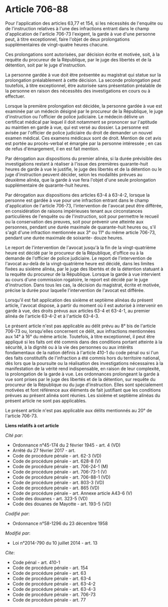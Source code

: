# Article 706-88

Pour l'application des articles 63,77 et 154, si les nécessités de l'enquête ou de l'instruction relatives à l'une des
infractions entrant dans le champ d'application de l'article 706-73 l'exigent, la garde à vue d'une personne peut, à titre
exceptionnel, faire l'objet de deux prolongations supplémentaires de vingt-quatre heures chacune. 

Ces prolongations sont autorisées, par décision écrite et motivée, soit, à la requête du procureur de la République, par le
juge des libertés et de la détention, soit par le juge d'instruction. 

La personne gardée à vue doit être présentée au magistrat qui statue sur la prolongation préalablement à cette décision. La
seconde prolongation peut toutefois, à titre exceptionnel, être autorisée sans présentation préalable de la personne en
raison des nécessités des investigations en cours ou à effectuer. 

Lorsque la première prolongation est décidée, la personne gardée à vue est examinée par un médecin désigné par le procureur
de la République, le juge d'instruction ou l'officier de police judiciaire. Le médecin délivre un certificat médical par
lequel il doit notamment se prononcer sur l'aptitude au maintien en garde à vue, qui est versé au dossier. La personne est
avisée par l'officier de police judiciaire du droit de demander un nouvel examen médical. Ces examens médicaux sont de droit.
Mention de cet avis est portée au procès-verbal et émargée par la personne intéressée ; en cas de refus d'émargement, il en
est fait mention. 

Par dérogation aux dispositions du premier alinéa, si la durée prévisible des investigations restant à réaliser à l'issue des
premières quarante-huit heures de garde à vue le justifie, le juge des libertés et de la détention ou le juge d'instruction
peuvent décider, selon les modalités prévues au deuxième alinéa, que la garde à vue fera l'objet d'une seule prolongation
supplémentaire de quarante-huit heures. 

Par dérogation aux dispositions des articles 63-4 à 63-4-2, lorsque la personne est gardée à vue pour une infraction entrant
dans le champ d'application de l'article 706-73, l'intervention de l'avocat peut être différée, en considération de raisons
impérieuses tenant aux circonstances particulières de l'enquête ou de l'instruction, soit pour permettre le recueil ou la
conservation des preuves, soit pour prévenir une atteinte aux personnes, pendant une durée maximale de quarante-huit heures
ou, s'il s'agit d'une infraction mentionnée aux 3° ou 11° du même article 706-73, pendant une durée maximale de soixante-
douze heures. 

Le report de l'intervention de l'avocat jusqu'à la fin de la vingt-quatrième heure est décidé par le procureur de la
République, d'office ou à la demande de l'officier de police judiciaire. Le report de l'intervention de l'avocat au-delà de
la vingt-quatrième heure est décidé, dans les limites fixées au sixième alinéa, par le juge des libertés et de la détention
statuant à la requête du procureur de la République. Lorsque la garde à vue intervient au cours d'une commission rogatoire,
le report est décidé par le juge d'instruction. Dans tous les cas, la décision du magistrat, écrite et motivée, précise la
durée pour laquelle l'intervention de l'avocat est différée. 

Lorsqu'il est fait application des sixième et septième alinéas du présent article, l'avocat dispose, à partir du moment où il
est autorisé à intervenir en garde à vue, des droits prévus aux articles 63-4 et 63-4-1, au premier alinéa de l'article
63-4-2 et à l'article 63-4-3. 

Le présent article n'est pas applicable au délit prévu au 8° bis de l'article 706-73 ou, lorsqu'elles concernent ce délit,
aux infractions mentionnées aux 14° à 16° du même article. Toutefois, à titre exceptionnel, il peut être appliqué si les
faits ont été commis dans des conditions portant atteinte à la sécurité, à la dignité ou à la vie des personnes ou aux
intérêts fondamentaux de la nation définis à l'article 410-1 du code pénal ou si l'un des faits constitutifs de l'infraction
a été commis hors du territoire national, dès lors que la poursuite ou la réalisation des investigations nécessaires à la
manifestation de la vérité rend indispensable, en raison de leur complexité, la prolongation de la garde à vue. Les
ordonnances prolongeant la garde à vue sont prises par le juge des libertés et de la détention, sur requête du procureur de
la République ou du juge d'instruction. Elles sont spécialement motivées et font référence aux éléments de fait justifiant
que les conditions prévues au présent alinéa sont réunies. Les sixième et septième alinéas du présent article ne sont pas
applicables. 

Le présent article n'est pas applicable aux délits mentionnés au 20° de l'article 706-73.

**Liens relatifs à cet article**

_Cité par_:

  - Ordonnance n°45-174 du 2 février 1945 - art. 4 (VD)
  - Arrêté du 27 février 2017 - art.
  - Code de procédure pénale - art. 62-3 (VD)
  - Code de procédure pénale - art. 628-8 (V)
  - Code de procédure pénale - art. 706-24-1 (M)
  - Code de procédure pénale - art. 706-73-1 (V)
  - Code de procédure pénale - art. 706-88-1 (VD)
  - Code de procédure pénale - art. 803-3 (VD)
  - Code de procédure pénale - art. 865 (VD)
  - Code de procédure pénale - art. Annexe article A43-6 (V)
  - Code des douanes - art. 323-5 (VD)
  - Code des douanes de Mayotte - art. 193-5 (VD)

_Codifié par_:

  - Ordonnance n°58-1296 du 23 décembre 1958

_Modifié par_:

  - Loi n°2014-790 du 10 juillet 2014 - art. 13

_Cite_:

  - Code pénal - art. 410-1
  - Code de procédure pénale - art. 154
  - Code de procédure pénale - art. 63
  - Code de procédure pénale - art. 63-4
  - Code de procédure pénale - art. 63-4-2
  - Code de procédure pénale - art. 63-4-3
  - Code de procédure pénale - art. 706-73
  - Code de procédure pénale - art. 77
